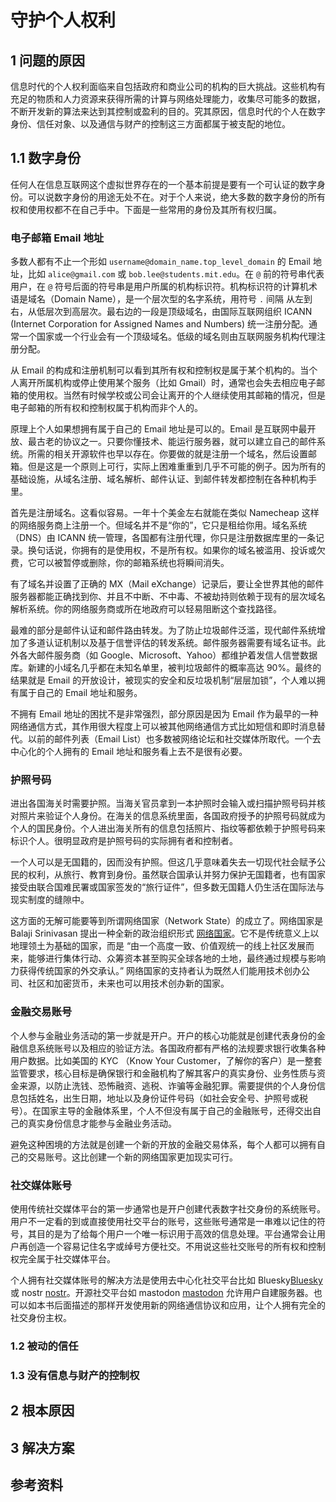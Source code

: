 # 守护个人权利

## 1 问题的原因

信息时代的个人权利面临来自包括政府和商业公司的机构的巨大挑战。这些机构有充足的物质和人力资源来获得所需的计算与网络处理能力，收集尽可能多的数据，不断开发新的算法来达到其控制或盈利的目的。究其原因，信息时代的个人在数字身份、信任对象、以及通信与财产的控制这三方面都属于被支配的地位。

## 1.1 数字身份

任何人在信息互联网这个虚拟世界存在的一个基本前提是要有一个可认证的数字身份。可以说数字身份的用途无处不在。对于个人来说，绝大多数的数字身份的所有权和使用权都不在自己手中。下面是一些常用的身份及其所有权归属。

### 电子邮箱 Email 地址

多数人都有不止一个形如 `username@domain_name.top_level_domain` 的 Email 地址，比如 `alice@gmail.com` 或 `bob.lee@students.mit.edu`。在 `@` 前的符号串代表用户，在 `@` 符号后面的符号串是用户所属的机构标识符。机构标识符的计算机术语是域名（Domain Name），是一个层次型的名字系统，用符号 `.` 间隔  从左到右，从低层次到高层次。最右边的一段是顶级域名，由国际互联网组织  ICANN (Internet Corporation for Assigned Names and Numbers) 统一注册分配。通常一个国家或一个行业会有一个顶级域名。低级的域名则由互联网服务机构代理注册分配。

从 Email 的构成和注册机制可以看到其所有权和控制权是属于某个机构的。当个人离开所属机构或停止使用某个服务（比如 Gmail）时，通常也会失去相应电子邮箱的使用权。当然有时候学校或公司会让离开的个人继续使用其邮箱的情况，但是电子邮箱的所有权和控制权属于机构而非个人的。

原理上个人如果想拥有属于自己的 Email 地址是可以的。Email 是互联网中最开放、最古老的协议之一。只要你懂技术、能运行服务器，就可以建立自己的邮件系统。所需的相关开源软件也早以存在。你要做的就是注册一个域名，然后设置邮箱。但是这是一个原则上可行，实际上困难重重到几乎不可能的例子。因为所有的基础设施，从域名注册、域名解析、邮件认证、到邮件转发都控制在各种机构手里。

首先是注册域名。这看似容易。一年十个美金左右就能在类似 Namecheap 这样的网络服务商上注册一个。但域名并不是“你的”，它只是租给你用。域名系统（DNS）由 ICANN 统一管理，各国都有注册代理，你只是注册数据库里的一条记录。换句话说，你拥有的是使用权，不是所有权。如果你的域名被滥用、投诉或欠费，它可以被暂停或删除，你的邮箱系统也将瞬间消失。

有了域名并设置了正确的 MX（Mail eXchange）记录后，要让全世界其他的邮件服务器都能正确找到你、并且不中断、不中毒、不被劫持则依赖于现有的层次域名解析系统。你的网络服务商或所在地政府可以轻易阻断这个查找路径。

最难的部分是邮件认证和邮件路由转发。为了防止垃圾邮件泛滥，现代邮件系统增加了多道认证机制以及基于信誉评估的转发系统。邮件服务器需要有域名证书。此外各大邮件服务商（如 Google、Microsoft、Yahoo）都维护着发信人信誉数据库。新建的小域名几乎都在未知名单里，被判垃圾邮件的概率高达 90%。最终的结果就是 Email 的开放设计，被现实的安全和反垃圾机制“层层加锁”，个人难以拥有属于自己的 Email 地址和服务。

不拥有 Email 地址的困扰不是非常强烈，部分原因是因为 Email 作为最早的一种网络通信方式，其作用很大程度上可以被其他网络通信方式比如短信和即时消息替代。以前的邮件列表（Email List）也多数被网络论坛和社交媒体所取代。一个去中心化的个人拥有的 Email 地址和服务看上去不是很有必要。

### 护照号码

进出各国海关时需要护照。当海关官员拿到一本护照时会输入或扫描护照号码并核对照片来验证个人身份。在海关的信息系统里面，各国政府授予的护照号码就成为个人的国民身份。个人进出海关所有的信息包括照片、指纹等都依赖于护照号码来标识个人。很明显政府是护照号码的实际拥有者和控制者。

一个人可以是无国籍的，因而没有护照。但这几乎意味着失去一切现代社会赋予公民的权利，从旅行、教育到身份。虽然联合国承认并努力保护无国籍者，也有国家接受由联合国难民署或国家签发的“旅行证件”，但多数无国籍人仍生活在国际法与现实制度的缝隙中。

这方面的无解可能要等到所谓网络国家（Network State）的成立了。网络国家是 Balaji Srinivasan 提出一种全新的政治组织形式 [网络国家]。它不是传统意义上以地理领土为基础的国家，而是 “由一个高度一致、价值观统一的线上社区发展而来，能够进行集体行动、众筹资本甚至购买全球各地的土地，最终通过规模与影响力获得传统国家的外交承认。” 网络国家的支持者认为既然人们能用技术创办公司、社区和加密货币，未来也可以用技术创办新的国家。

### 金融交易账号

个人参与金融业务活动的第一步就是开户。开户的核心功能就是创建代表身份的金融信息系统账号以及相应的验证方法。各国政府都有严格的法规要求银行收集各种用户数据。比如美国的 KYC （Know Your Customer，了解你的客户）是一整套监管要求，核心目标是确保银行和金融机构了解其客户的真实身份、业务性质与资金来源，以防止洗钱、恐怖融资、逃税、诈骗等金融犯罪。需要提供的个人身份信息包括姓名，出生日期，地址以及身份证件号码（如社会安全号、护照号或税号）。在国家主导的金融体系里，个人不但没有属于自己的金融账号，还得交出自己的真实身份信息才能参与金融业务活动。

避免这种困境的方法就是创建一个新的开放的金融交易体系，每个人都可以拥有自己的交易账号。这比创建一个新的网络国家更加现实可行。

### 社交媒体账号

使用传统社交媒体平台的第一步通常也是开户创建代表数字社交身份的系统账号。用户不一定看的到或直接使用社交平台的账号，这些账号通常是一串难以记住的符号，其目的是为了给每个用户一个唯一标识用于高效的信息处理。平台通常会让用户再创造一个容易记住名字或绰号方便社交。不用说这些社交账号的所有权和控制权完全属于社交媒体平台。

个人拥有社交媒体账号的解决方法是使用去中心化社交平台比如 Bluesky[Bluesky] 或 nostr [nostr]。开源社交平台如 mastodon [mastodon] 允许用户自建服务器。也可以如本书后面描述的那样开发使用新的网络通信协议和应用，让个人拥有完全的社交身份主权。

### 1.2 被动的信任

### 1.3 没有信息与财产的控制权

## 2 根本原因

## 3 解决方案

## 参考资料

[网络国家]: https://thenetworkstate.com/
[Bluesky]: https://bsky.app/
[nostr]: https://nostr.com/
[mastodon]: https://mastodon.social/
